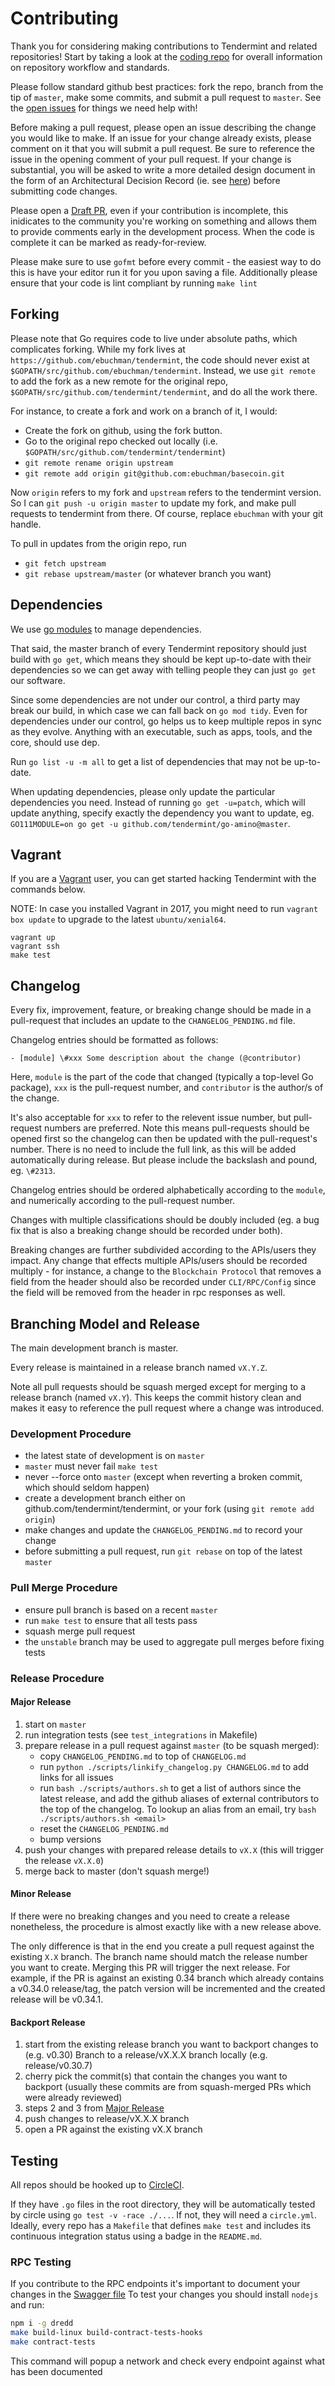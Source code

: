 # Contributing

Thank you for considering making contributions to Tendermint and related repositories! Start by taking a look at the [coding repo](https://github.com/tendermint/coding) for overall information on repository workflow and standards.

Please follow standard github best practices: fork the repo, branch from the tip of `master`, make some commits, and submit a pull request to `master`.
See the [open issues](https://github.com/tendermint/tendermint/issues) for things we need help with!

Before making a pull request, please open an issue describing the
change you would like to make. If an issue for your change already exists,
please comment on it that you will submit a pull request. Be sure to reference the issue in the opening
comment of your pull request. If your change is substantial, you will be asked
to write a more detailed design document in the form of an
Architectural Decision Record (ie. see [here](./docs/architecture/)) before submitting code
changes.

Please open a [Draft PR](https://github.blog/2019-02-14-introducing-draft-pull-requests/), even if your contribution is incomplete, this inidicates to the community you're working on something and allows them to provide comments early in the development process. When the code is complete it can be marked as ready-for-review.

Please make sure to use `gofmt` before every commit - the easiest way to do this is have your editor run it for you upon saving a file. Additionally please ensure that your code is lint compliant by running `make lint`

## Forking

Please note that Go requires code to live under absolute paths, which complicates forking.
While my fork lives at `https://github.com/ebuchman/tendermint`,
the code should never exist at `$GOPATH/src/github.com/ebuchman/tendermint`.
Instead, we use `git remote` to add the fork as a new remote for the original repo,
`$GOPATH/src/github.com/tendermint/tendermint`, and do all the work there.

For instance, to create a fork and work on a branch of it, I would:

- Create the fork on github, using the fork button.
- Go to the original repo checked out locally (i.e. `$GOPATH/src/github.com/tendermint/tendermint`)
- `git remote rename origin upstream`
- `git remote add origin git@github.com:ebuchman/basecoin.git`

Now `origin` refers to my fork and `upstream` refers to the tendermint version.
So I can `git push -u origin master` to update my fork, and make pull requests to tendermint from there.
Of course, replace `ebuchman` with your git handle.

To pull in updates from the origin repo, run

- `git fetch upstream`
- `git rebase upstream/master` (or whatever branch you want)

## Dependencies

We use [go modules](https://github.com/golang/go/wiki/Modules) to manage dependencies.

That said, the master branch of every Tendermint repository should just build
with `go get`, which means they should be kept up-to-date with their
dependencies so we can get away with telling people they can just `go get` our
software.

Since some dependencies are not under our control, a third party may break our
build, in which case we can fall back on `go mod tidy`. Even for dependencies under our control, go helps us to
keep multiple repos in sync as they evolve. Anything with an executable, such
as apps, tools, and the core, should use dep.

Run `go list -u -m all` to get a list of dependencies that may not be
up-to-date.

When updating dependencies, please only update the particular dependencies you
need. Instead of running `go get -u=patch`, which will update anything,
specify exactly the dependency you want to update, eg.
`GO111MODULE=on go get -u github.com/tendermint/go-amino@master`.

## Vagrant

If you are a [Vagrant](https://www.vagrantup.com/) user, you can get started
hacking Tendermint with the commands below.

NOTE: In case you installed Vagrant in 2017, you might need to run
`vagrant box update` to upgrade to the latest `ubuntu/xenial64`.

```
vagrant up
vagrant ssh
make test
```

## Changelog

Every fix, improvement, feature, or breaking change should be made in a
pull-request that includes an update to the `CHANGELOG_PENDING.md` file.

Changelog entries should be formatted as follows:

```
- [module] \#xxx Some description about the change (@contributor)
```

Here, `module` is the part of the code that changed (typically a
top-level Go package), `xxx` is the pull-request number, and `contributor`
is the author/s of the change.

It's also acceptable for `xxx` to refer to the relevent issue number, but pull-request
numbers are preferred.
Note this means pull-requests should be opened first so the changelog can then
be updated with the pull-request's number.
There is no need to include the full link, as this will be added
automatically during release. But please include the backslash and pound, eg. `\#2313`.

Changelog entries should be ordered alphabetically according to the
`module`, and numerically according to the pull-request number.

Changes with multiple classifications should be doubly included (eg. a bug fix
that is also a breaking change should be recorded under both).

Breaking changes are further subdivided according to the APIs/users they impact.
Any change that effects multiple APIs/users should be recorded multiply - for
instance, a change to the `Blockchain Protocol` that removes a field from the
header should also be recorded under `CLI/RPC/Config` since the field will be
removed from the header in rpc responses as well.

## Branching Model and Release

The main development branch is master.

Every release is maintained in a release branch named `vX.Y.Z`.

Note all pull requests should be squash merged except for merging to a release branch (named `vX.Y`). This keeps the commit history clean and makes it
easy to reference the pull request where a change was introduced.

### Development Procedure

- the latest state of development is on `master`
- `master` must never fail `make test`
- never --force onto `master` (except when reverting a broken commit, which should seldom happen)
- create a development branch either on github.com/tendermint/tendermint, or your fork (using `git remote add origin`)
- make changes and update the `CHANGELOG_PENDING.md` to record your change
- before submitting a pull request, run `git rebase` on top of the latest `master`

### Pull Merge Procedure

- ensure pull branch is based on a recent `master`
- run `make test` to ensure that all tests pass
- squash merge pull request
- the `unstable` branch may be used to aggregate pull merges before fixing tests

### Release Procedure

#### Major Release

1. start on `master`
2. run integration tests (see `test_integrations` in Makefile)
3. prepare release in a pull request against `master` (to be squash merged):
   - copy `CHANGELOG_PENDING.md` to top of `CHANGELOG.md`
   - run `python ./scripts/linkify_changelog.py CHANGELOG.md` to add links for
     all issues
   - run `bash ./scripts/authors.sh` to get a list of authors since the latest
     release, and add the github aliases of external contributors to the top of
     the changelog. To lookup an alias from an email, try `bash ./scripts/authors.sh <email>`
   - reset the `CHANGELOG_PENDING.md`
   - bump versions
4. push your changes with prepared release details to `vX.X` (this will trigger the release `vX.X.0`)
5. merge back to master (don't squash merge!)

#### Minor Release

If there were no breaking changes and you need to create a release nonetheless,
the procedure is almost exactly like with a new release above.

The only difference is that in the end you create a pull request against the existing `X.X` branch.
The branch name should match the release number you want to create.
Merging this PR will trigger the next release.
For example, if the PR is against an existing 0.34 branch which already contains a v0.34.0 release/tag,
the patch version will be incremented and the created release will be v0.34.1.

#### Backport Release

1. start from the existing release branch you want to backport changes to (e.g. v0.30)
   Branch to a release/vX.X.X branch locally (e.g. release/v0.30.7)
2. cherry pick the commit(s) that contain the changes you want to backport (usually these commits are from squash-merged PRs which were already reviewed)
3. steps 2 and 3 from [Major Release](#major-release)
4. push changes to release/vX.X.X branch
5. open a PR against the existing vX.X branch

## Testing

All repos should be hooked up to [CircleCI](https://circleci.com/).

If they have `.go` files in the root directory, they will be automatically
tested by circle using `go test -v -race ./...`. If not, they will need a
`circle.yml`. Ideally, every repo has a `Makefile` that defines `make test` and
includes its continuous integration status using a badge in the `README.md`.

### RPC Testing

If you contribute to the RPC endpoints it's important to document your changes in the [Swagger file](./docs/spec/rpc/swagger.yaml)
To test your changes you should install `nodejs` and run:

```bash
npm i -g dredd
make build-linux build-contract-tests-hooks
make contract-tests
```

This command will popup a network and check every endpoint against what has been documented
